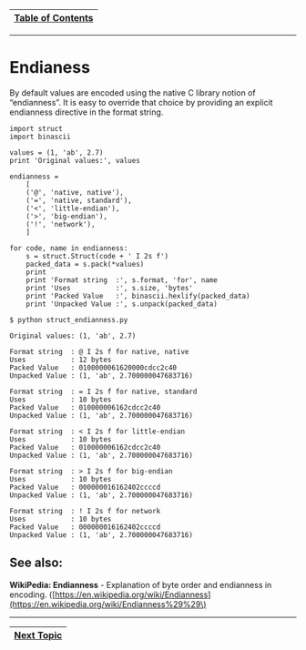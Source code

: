 |[Table of Contents](/00-Table-of-Contents.md)|
|---|

---

# Endianess

By default values are encoded using the native C library notion of “endianness”. It is easy to override that choice by providing an explicit endianness directive in the format string.

```text
import struct
import binascii

values = (1, 'ab', 2.7)
print 'Original values:', values

endianness = 
    [
    ('@', 'native, native'),
    ('=', 'native, standard'),
    ('<', 'little-endian'),
    ('>', 'big-endian'),
    ('!', 'network'),
    ]

for code, name in endianness:
    s = struct.Struct(code + ' I 2s f')
    packed_data = s.pack(*values)
    print
    print 'Format string  :', s.format, 'for', name
    print 'Uses           :', s.size, 'bytes'
    print 'Packed Value   :', binascii.hexlify(packed_data)
    print 'Unpacked Value :', s.unpack(packed_data)
```

```text
$ python struct_endianness.py

Original values: (1, 'ab', 2.7)

Format string  : @ I 2s f for native, native
Uses           : 12 bytes
Packed Value   : 0100000061620000cdcc2c40
Unpacked Value : (1, 'ab', 2.700000047683716)

Format string  : = I 2s f for native, standard
Uses           : 10 bytes
Packed Value   : 010000006162cdcc2c40
Unpacked Value : (1, 'ab', 2.700000047683716)

Format string  : < I 2s f for little-endian
Uses           : 10 bytes
Packed Value   : 010000006162cdcc2c40
Unpacked Value : (1, 'ab', 2.700000047683716)

Format string  : > I 2s f for big-endian
Uses           : 10 bytes
Packed Value   : 000000016162402ccccd
Unpacked Value : (1, 'ab', 2.700000047683716)

Format string  : ! I 2s f for network
Uses           : 10 bytes
Packed Value   : 000000016162402ccccd
Unpacked Value : (1, 'ab', 2.700000047683716)
```

## See also:

**WikiPedia: Endianness** - Explanation of byte order and endianness in encoding. \([https://en.wikipedia.org/wiki/Endianness](https://en.wikipedia.org/wiki/Endianness%29%29\)

---

|[Next Topic](/08-advanced-functionality/reusing-socket-addresses.md)|
|---|
